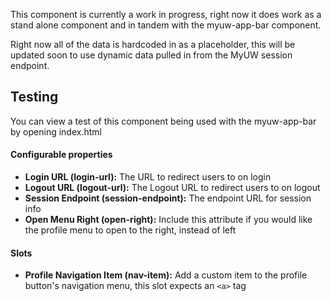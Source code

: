 This component is currently a work in progress, right now it does work as a stand alone component and in tandem with the myuw-app-bar component.

Right now all of the data is hardcoded in as a placeholder, this will be updated soon to use dynamic data pulled in from the MyUW session endpoint.

## Testing

You can view a test of this component being used with the myuw-app-bar by opening index.html


#### Configurable properties

- **Login URL (login-url):** The URL to redirect users to on login
- **Logout URL (logout-url):** The Logout URL to redirect users to on logout
- **Session Endpoint (session-endpoint):** The endpoint URL for session info
- **Open Menu Right (open-right):** Include this attribute if you would like the profile menu to open to the right, instead of left

#### Slots

- **Profile Navigation Item (nav-item):** Add a custom item to the profile button's navigation menu, this slot expects an `<a>` tag